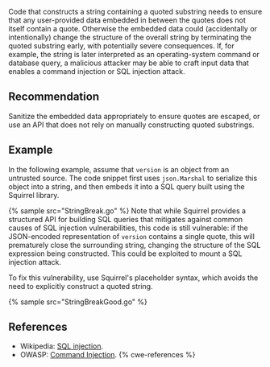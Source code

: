 Code that constructs a string containing a quoted substring needs to ensure that any user-provided data embedded in between the quotes does not itself contain a quote. Otherwise the embedded data could (accidentally or intentionally) change the structure of the overall string by terminating the quoted substring early, with potentially severe consequences. If, for example, the string is later interpreted as an operating-system command or database query, a malicious attacker may be able to craft input data that enables a command injection or SQL injection attack.


## Recommendation
Sanitize the embedded data appropriately to ensure quotes are escaped, or use an API that does not rely on manually constructing quoted substrings.


## Example
In the following example, assume that `version` is an object from an untrusted source. The code snippet first uses `json.Marshal` to serialize this object into a string, and then embeds it into a SQL query built using the Squirrel library.

{% sample src="StringBreak.go" %}
Note that while Squirrel provides a structured API for building SQL queries that mitigates against common causes of SQL injection vulnerabilities, this code is still vulnerable: if the JSON-encoded representation of `version` contains a single quote, this will prematurely close the surrounding string, changing the structure of the SQL expression being constructed. This could be exploited to mount a SQL injection attack.

To fix this vulnerability, use Squirrel's placeholder syntax, which avoids the need to explicitly construct a quoted string.

{% sample src="StringBreakGood.go" %}

## References
* Wikipedia: [SQL injection](https://en.wikipedia.org/wiki/SQL_injection).
* OWASP: [Command Injection](https://www.owasp.org/index.php/Command_Injection).
{% cwe-references %}
